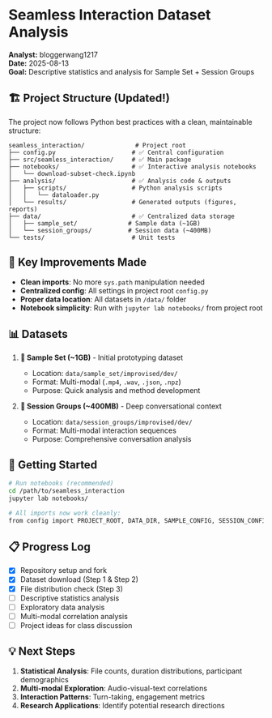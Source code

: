# Seamless Interaction Dataset Analysis

**Analyst:** bloggerwang1217  
**Date:** 2025-08-13  
**Goal:** Descriptive statistics and analysis for Sample Set + Session Groups

## 🏗️ Project Structure (Updated!)

The project now follows Python best practices with a clean, maintainable structure:

```
seamless_interaction/              # Project root
├── config.py                     # ✅ Central configuration
├── src/seamless_interaction/     # ✅ Main package
├── notebooks/                    # ✅ Interactive analysis notebooks
│   └── download-subset-check.ipynb
├── analysis/                     # ✅ Analysis code & outputs
│   ├── scripts/                  # Python analysis scripts
│   │   └── dataloader.py
│   └── results/                  # Generated outputs (figures, reports)
├── data/                         # ✅ Centralized data storage
│   ├── sample_set/              # Sample data (~1GB)
│   └── session_groups/          # Session data (~400MB)
└── tests/                        # Unit tests
```

## 🎯 Key Improvements Made

- **Clean imports**: No more `sys.path` manipulation needed
- **Centralized config**: All settings in project root `config.py`
- **Proper data location**: All datasets in `/data/` folder
- **Notebook simplicity**: Run with `jupyter lab notebooks/` from project root

## 📊 Datasets

1. **📂 Sample Set (~1GB)** - Initial prototyping dataset
   - Location: `data/sample_set/improvised/dev/`
   - Format: Multi-modal (`.mp4`, `.wav`, `.json`, `.npz`)
   - Purpose: Quick analysis and method development

2. **🎯 Session Groups (~400MB)** - Deep conversational context
   - Location: `data/session_groups/improvised/dev/`  
   - Format: Multi-modal interaction sequences
   - Purpose: Comprehensive conversation analysis

## 🚀 Getting Started

```bash
# Run notebooks (recommended)
cd /path/to/seamless_interaction
jupyter lab notebooks/

# All imports now work cleanly:
from config import PROJECT_ROOT, DATA_DIR, SAMPLE_CONFIG, SESSION_CONFIG
```

## 📋 Progress Log

- [x] Repository setup and fork
- [x] Dataset download (Step 1 & Step 2)
- [x] File distribution check (Step 3)
- [ ] Descriptive statistics analysis
- [ ] Exploratory data analysis  
- [ ] Multi-modal correlation analysis
- [ ] Project ideas for class discussion

## 💡 Next Steps

1. **Statistical Analysis**: File counts, duration distributions, participant demographics
2. **Multi-modal Exploration**: Audio-visual-text correlations  
3. **Interaction Patterns**: Turn-taking, engagement metrics
4. **Research Applications**: Identify potential research directions

